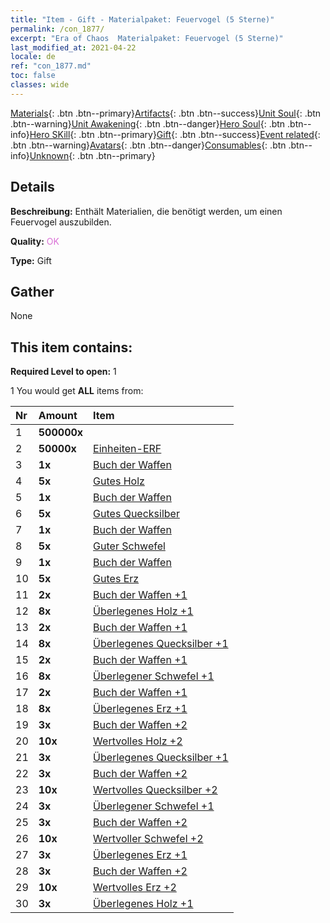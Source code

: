 ```yaml
---
title: "Item - Gift - Materialpaket: Feuervogel (5 Sterne)"
permalink: /con_1877/
excerpt: "Era of Chaos  Materialpaket: Feuervogel (5 Sterne)"
last_modified_at: 2021-04-22
locale: de
ref: "con_1877.md"
toc: false
classes: wide
---
```

 [Materials](/ItemsDE/){: .btn .btn--primary}[Artifacts](/ItemsDE/Artifacts/){: .btn .btn--success}[Unit Soul](/ItemsDE/UnitSoul/){: .btn .btn--warning}[Unit Awakening](/ItemsDE/UnitAwakening/){: .btn .btn--danger}[Hero Soul](/ItemsDE/HeroSoul/){: .btn .btn--info}[Hero SKill](/ItemsDE/HeroSkill/){: .btn .btn--primary}[Gift](/ItemsDE/Gift/){: .btn .btn--success}[Event related](/ItemsDE/Events/){: .btn .btn--warning}[Avatars](/ItemsDE/Avatars/){: .btn .btn--danger}[Consumables](/ItemsDE/Consumables/){: .btn .btn--info}[Unknown](/ItemsDE/Unknown/){: .btn .btn--primary}

## Details
 **Beschreibung:** Enthält Materialien, die benötigt werden, um einen Feuervogel auszubilden.

 **Quality:** <span style="color: #DA70D6">OK</span>

 **Type:** Gift

## Gather

  None

## This item contains:

 **Required Level to open:** 1

 1 You would get **ALL** items  from:

  | Nr | Amount |     Item    |
  |:---|:-------|:------------|
  | 1 |  **500000x** | <i class="fas fa-coins"/> |  | 
  | 2 |  **50000x** | [Einheiten-ERF](/ItemsDE/con_902/) |  | 
  | 3 |  **1x** | [Buch der Waffen](/ItemsDE/mat_18/) |  | 
  | 4 |  **5x** | [Gutes Holz](/ItemsDE/mat_13/) |  | 
  | 5 |  **1x** | [Buch der Waffen](/ItemsDE/mat_18/) |  | 
  | 6 |  **5x** | [Gutes Quecksilber](/ItemsDE/mat_14/) |  | 
  | 7 |  **1x** | [Buch der Waffen](/ItemsDE/mat_18/) |  | 
  | 8 |  **5x** | [Guter Schwefel](/ItemsDE/mat_15/) |  | 
  | 9 |  **1x** | [Buch der Waffen](/ItemsDE/mat_18/) |  | 
  | 10 |  **5x** | [Gutes Erz](/ItemsDE/mat_12/) |  | 
  | 11 |  **2x** | [Buch der Waffen +1](/ItemsDE/mat_25/) |  | 
  | 12 |  **8x** | [Überlegenes Holz +1](/ItemsDE/mat_20/) |  | 
  | 13 |  **2x** | [Buch der Waffen +1](/ItemsDE/mat_25/) |  | 
  | 14 |  **8x** | [Überlegenes Quecksilber +1](/ItemsDE/mat_21/) |  | 
  | 15 |  **2x** | [Buch der Waffen +1](/ItemsDE/mat_25/) |  | 
  | 16 |  **8x** | [Überlegener Schwefel +1](/ItemsDE/mat_22/) |  | 
  | 17 |  **2x** | [Buch der Waffen +1](/ItemsDE/mat_25/) |  | 
  | 18 |  **8x** | [Überlegenes Erz +1](/ItemsDE/mat_19/) |  | 
  | 19 |  **3x** | [Buch der Waffen +2](/ItemsDE/mat_32/) |  | 
  | 20 |  **10x** | [Wertvolles Holz +2](/ItemsDE/mat_27/) |  | 
  | 21 |  **3x** | [Überlegenes Quecksilber +1](/ItemsDE/mat_21/) |  | 
  | 22 |  **3x** | [Buch der Waffen +2](/ItemsDE/mat_32/) |  | 
  | 23 |  **10x** | [Wertvolles Quecksilber +2](/ItemsDE/mat_28/) |  | 
  | 24 |  **3x** | [Überlegener Schwefel +1](/ItemsDE/mat_22/) |  | 
  | 25 |  **3x** | [Buch der Waffen +2](/ItemsDE/mat_32/) |  | 
  | 26 |  **10x** | [Wertvoller Schwefel +2](/ItemsDE/mat_29/) |  | 
  | 27 |  **3x** | [Überlegenes Erz +1](/ItemsDE/mat_19/) |  | 
  | 28 |  **3x** | [Buch der Waffen +2](/ItemsDE/mat_32/) |  | 
  | 29 |  **10x** | [Wertvolles Erz +2](/ItemsDE/mat_26/) |  | 
  | 30 |  **3x** | [Überlegenes Holz +1](/ItemsDE/mat_20/) |  | 
